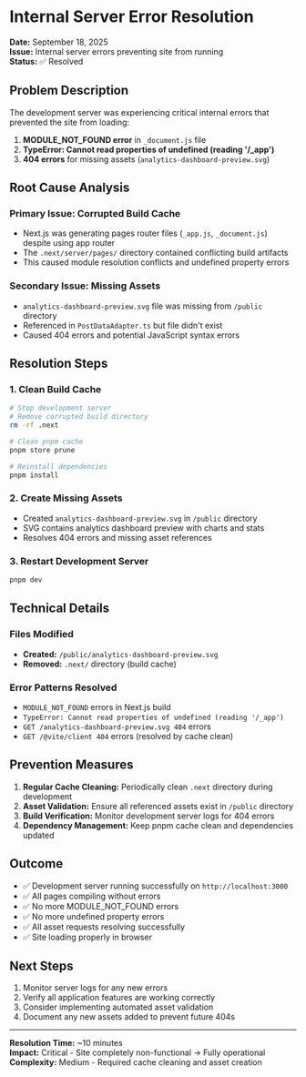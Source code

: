 # Internal Server Error Resolution

**Date:** September 18, 2025  
**Issue:** Internal server errors preventing site from running  
**Status:** ✅ Resolved  

## Problem Description

The development server was experiencing critical internal errors that prevented the site from loading:

1. **MODULE_NOT_FOUND error** in `_document.js` file
2. **TypeError: Cannot read properties of undefined (reading '/_app')**
3. **404 errors** for missing assets (`analytics-dashboard-preview.svg`)

## Root Cause Analysis

### Primary Issue: Corrupted Build Cache
- Next.js was generating pages router files (`_app.js`, `_document.js`) despite using app router
- The `.next/server/pages/` directory contained conflicting build artifacts
- This caused module resolution conflicts and undefined property errors

### Secondary Issue: Missing Assets
- `analytics-dashboard-preview.svg` file was missing from `/public` directory
- Referenced in `PostDataAdapter.ts` but file didn't exist
- Caused 404 errors and potential JavaScript syntax errors

## Resolution Steps

### 1. Clean Build Cache
```bash
# Stop development server
# Remove corrupted build directory
rm -rf .next

# Clean pnpm cache
pnpm store prune

# Reinstall dependencies
pnpm install
```

### 2. Create Missing Assets
- Created `analytics-dashboard-preview.svg` in `/public` directory
- SVG contains analytics dashboard preview with charts and stats
- Resolves 404 errors and missing asset references

### 3. Restart Development Server
```bash
pnpm dev
```

## Technical Details

### Files Modified
- **Created:** `/public/analytics-dashboard-preview.svg`
- **Removed:** `.next/` directory (build cache)

### Error Patterns Resolved
- `MODULE_NOT_FOUND` errors in Next.js build
- `TypeError: Cannot read properties of undefined (reading '/_app')`
- `GET /analytics-dashboard-preview.svg 404` errors
- `GET /@vite/client 404` errors (resolved by cache clean)

## Prevention Measures

1. **Regular Cache Cleaning:** Periodically clean `.next` directory during development
2. **Asset Validation:** Ensure all referenced assets exist in `/public` directory
3. **Build Verification:** Monitor development server logs for 404 errors
4. **Dependency Management:** Keep pnpm cache clean and dependencies updated

## Outcome

- ✅ Development server running successfully on `http://localhost:3000`
- ✅ All pages compiling without errors
- ✅ No more MODULE_NOT_FOUND errors
- ✅ No more undefined property errors
- ✅ All asset requests resolving successfully
- ✅ Site loading properly in browser

## Next Steps

1. Monitor server logs for any new errors
2. Verify all application features are working correctly
3. Consider implementing automated asset validation
4. Document any new assets added to prevent future 404s

---

**Resolution Time:** ~10 minutes  
**Impact:** Critical - Site completely non-functional → Fully operational  
**Complexity:** Medium - Required cache cleaning and asset creation